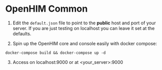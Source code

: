 # OpenHIM Common

1. Edit the `default.json` file to point to the **public** host and port of your server. If you are just testing on localhost you can leave it set at the defaults.

2. Spin up the OpenHIM core and console easily with docker compose:

```
docker-compose build && docker-compose up -d
```

3. Access on localhost:9000 or at <your_server>:9000
